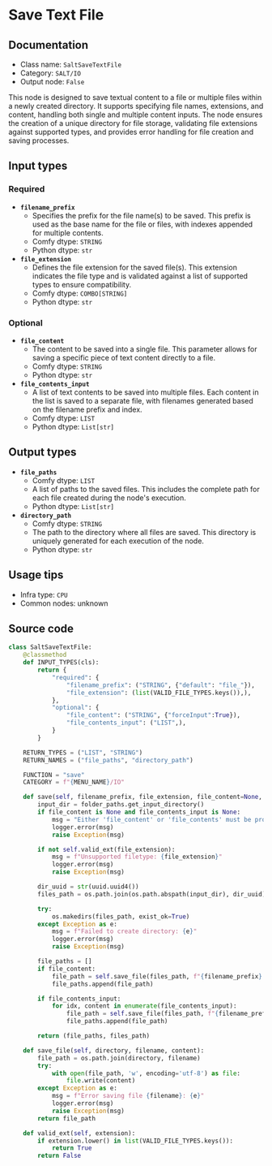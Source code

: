 # Save Text File
## Documentation
- Class name: `SaltSaveTextFile`
- Category: `SALT/IO`
- Output node: `False`

This node is designed to save textual content to a file or multiple files within a newly created directory. It supports specifying file names, extensions, and content, handling both single and multiple content inputs. The node ensures the creation of a unique directory for file storage, validating file extensions against supported types, and provides error handling for file creation and saving processes.
## Input types
### Required
- **`filename_prefix`**
    - Specifies the prefix for the file name(s) to be saved. This prefix is used as the base name for the file or files, with indexes appended for multiple contents.
    - Comfy dtype: `STRING`
    - Python dtype: `str`
- **`file_extension`**
    - Defines the file extension for the saved file(s). This extension indicates the file type and is validated against a list of supported types to ensure compatibility.
    - Comfy dtype: `COMBO[STRING]`
    - Python dtype: `str`
### Optional
- **`file_content`**
    - The content to be saved into a single file. This parameter allows for saving a specific piece of text content directly to a file.
    - Comfy dtype: `STRING`
    - Python dtype: `str`
- **`file_contents_input`**
    - A list of text contents to be saved into multiple files. Each content in the list is saved to a separate file, with filenames generated based on the filename prefix and index.
    - Comfy dtype: `LIST`
    - Python dtype: `List[str]`
## Output types
- **`file_paths`**
    - Comfy dtype: `LIST`
    - A list of paths to the saved files. This includes the complete path for each file created during the node's execution.
    - Python dtype: `List[str]`
- **`directory_path`**
    - Comfy dtype: `STRING`
    - The path to the directory where all files are saved. This directory is uniquely generated for each execution of the node.
    - Python dtype: `str`
## Usage tips
- Infra type: `CPU`
- Common nodes: unknown


## Source code
```python
class SaltSaveTextFile:
    @classmethod
    def INPUT_TYPES(cls):
        return {
            "required": {
                "filename_prefix": ("STRING", {"default": "file_"}),
                "file_extension": (list(VALID_FILE_TYPES.keys()),),
            },
            "optional": {
                "file_content": ("STRING", {"forceInput":True}),
                "file_contents_input": ("LIST",),
            }
        }

    RETURN_TYPES = ("LIST", "STRING")
    RETURN_NAMES = ("file_paths", "directory_path")

    FUNCTION = "save"
    CATEGORY = f"{MENU_NAME}/IO"

    def save(self, filename_prefix, file_extension, file_content=None, file_contents_input=None):
        input_dir = folder_paths.get_input_directory()
        if file_content is None and file_contents_input is None:
            msg = "Either 'file_content' or 'file_contents' must be provided."
            logger.error(msg)
            raise Exception(msg)

        if not self.valid_ext(file_extension):
            msg = f"Unsupported filetype: {file_extension}"
            logger.error(msg)
            raise Exception(msg)

        dir_uuid = str(uuid.uuid4())
        files_path = os.path.join(os.path.abspath(input_dir), dir_uuid) 

        try:
            os.makedirs(files_path, exist_ok=True)
        except Exception as e:
            msg = f"Failed to create directory: {e}"
            logger.error(msg)
            raise Exception(msg)

        file_paths = []
        if file_content:
            file_path = self.save_file(files_path, f"{filename_prefix}.{file_extension}", file_content)
            file_paths.append(file_path)

        if file_contents_input:
            for idx, content in enumerate(file_contents_input):
                file_path = self.save_file(files_path, f"{filename_prefix}{idx}.{file_extension}", content)
                file_paths.append(file_path)

        return (file_paths, files_path)

    def save_file(self, directory, filename, content):
        file_path = os.path.join(directory, filename)
        try:
            with open(file_path, 'w', encoding='utf-8') as file:
                file.write(content)
        except Exception as e:
            msg = f"Error saving file {filename}: {e}"
            logger.error(msg)
            raise Exception(msg)
        return file_path

    def valid_ext(self, extension):
        if extension.lower() in list(VALID_FILE_TYPES.keys()):
            return True
        return False

```
